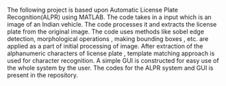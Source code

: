 The following project is based upon Automatic License Plate Recognition(ALPR) using MATLAB.
The code takes in a input which is an image of an Indian vehicle. 
The code processes it and extracts the license plate from the original image. 
The code uses methods like sobel edge detection, morphological operations , making bounding boxes , etc. are applied as a part of initial processing of image.
After extraction of the alphanumeric characters of license plate , template matching approach is used for character recognition.
A simple GUI is constructed for easy use of the whole system by the user. 
The codes for the ALPR system and GUI is present in the repository.
